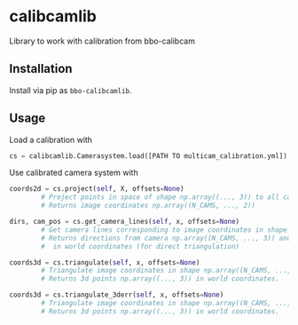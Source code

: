 # calibcamlib
Library to work with calibration from bbo-calibcam

## Installation

Install via pip as `bbo-calibcamlib`.

## Usage

Load a calibration with

```python
cs = calibcamlib.Camerasystem.load([PATH TO multicam_calibration.yml])
```

Use calibrated camera system with

```python
coords2d = cs.project(self, X, offsets=None)
        # Project points in space of shape np.array((..., 3)) to all cameras.
        # Returns image coordinates np.array((N_CAMS, ..., 2))

dirs, cam_pos = cs.get_camera_lines(self, x, offsets=None)
        # Get camera lines corresponding to image coordinates in shape np.array((N_CAMS, ..., 2)) for all cameras.
        # Returns directions from camera np.array((N_CAMS, ..., 3)) and camera positions np.array((N_CAMS, ..., 3))
        #  in world coordinates (for direct triangulation)

coords3d = cs.triangulate(self, x, offsets=None)
        # Triangulate image coordinates in shape np.array((N_CAMS, ..., 2)) by minimizing reprojection error.
        # Returns 3d points np.array((..., 3)) in world coordinates.

coords3d = cs.triangulate_3derr(self, x, offsets=None)
        # Triangulate image coordinates in shape np.array((N_CAMS, ..., 2)) by finding the closest point to camera lines
        # Returns 3d points np.array((..., 3)) in world coordinates.
```
